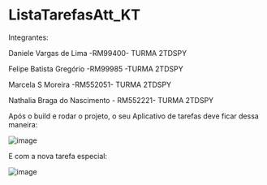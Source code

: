 # ListaTarefasAtt_KT
Integrantes:

Daniele Vargas de Lima -RM99400- TURMA 2TDSPY

Felipe Batista Gregório -RM99985 -TURMA 2TDSPY

Marcela S Moreira -RM552051- TURMA 2TDSPY

Nathalia Braga do Nascimento - RM552221- TURMA 2TDSPY



Após o build e rodar o projeto, o seu Aplicativo de tarefas deve ficar dessa maneira: 

![image](https://github.com/user-attachments/assets/bbbc24de-190b-4358-a472-ac63004b116a)


E com a nova tarefa especial:

![image](https://github.com/user-attachments/assets/d1fcda7d-23f4-4ae7-8124-8f5f6940286c)

